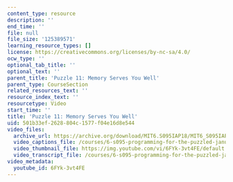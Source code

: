 ```yaml
---
content_type: resource
description: ''
end_time: ''
file: null
file_size: '125389571'
learning_resource_types: []
license: https://creativecommons.org/licenses/by-nc-sa/4.0/
ocw_type: ''
optional_tab_title: ''
optional_text: ''
parent_title: 'Puzzle 11: Memory Serves You Well'
parent_type: CourseSection
related_resources_text: ''
resource_index_text: ''
resourcetype: Video
start_time: ''
title: 'Puzzle 11: Memory Serves You Well'
uid: 501b33ef-2628-804c-1577-f04e16d8e544
video_files:
  archive_url: https://archive.org/download/MIT6.S095IAP18/MIT6_S095IAP18_Puzzle_11_300k.mp4
  video_captions_file: /courses/6-s095-programming-for-the-puzzled-january-iap-2018/ef38163366ca5831904a47274da5a06e_6FYk-3vt4FE.vtt
  video_thumbnail_file: https://img.youtube.com/vi/6FYk-3vt4FE/default.jpg
  video_transcript_file: /courses/6-s095-programming-for-the-puzzled-january-iap-2018/eb31ef6d38053b2307364df2aa093556_6FYk-3vt4FE.pdf
video_metadata:
  youtube_id: 6FYk-3vt4FE
---
```

